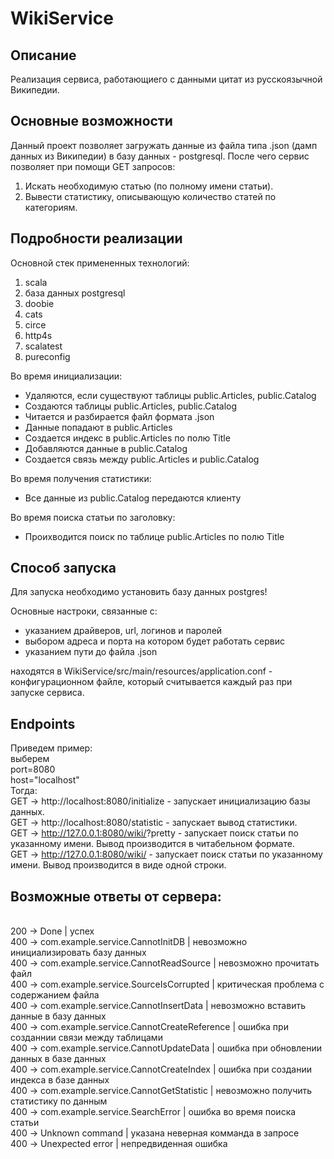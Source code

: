 # WikiService

## Описание
Реализация сервиса, работающиего с данными цитат из русскоязычной Википедии. 

## Основные возможности
Данный проект позволяет загружать данные из файла типа .json (дамп данных из Википедии) в базу данных - postgresql. После чего сервис
позволяет при помощи GET запросов:
1. Искать необходимую статью (по полному имени статьи).
2. Вывести статистику, описывающую количество статей по категориям.

## Подробности реализации
Основной стек примененных технологий:
1. scala
2. база данных postgresql
3. doobie
4. cats
5. circe
6. http4s
7. scalatest
8. pureconfig

Во время инициализации:
- Удаляются, если существуют таблицы public.Articles, public.Catalog
- Создаются таблицы public.Articles, public.Catalog
- Читается и разбирается файл формата .json
- Данные попадают в public.Articles
- Создается индекс в public.Articles по полю Title
- Добавляются данные в public.Catalog
- Создается связь между public.Articles и public.Catalog

Во время получения статистики:
- Все данные из public.Catalog передаются клиенту

Во время поиска статьи по заголовку:
- Проихводится поиск по таблице public.Articles по полю Title

## Cпособ запуска
Для запуска необходимо установить базу данных postgres!

Основные настроки, связанные с:
- указанием драйверов, url, логинов и паролей
- выбором адреса и порта на котором будет работать сервис
- указанием пути до файла .json

находятся в WikiService/src/main/resources/application.conf - конфигурационном файле, который считывается каждый раз при запуске сервиса.

## Endpoints
Приведем пример: 
<br />выберем 
<br />port=8080
<br />host="localhost"
<br />Тогда:
<br />GET -> http://localhost:8080/initialize - запускает инициализацию базы данных.
<br />GET -> http://localhost:8080/statistic - запускает вывод статистики.
<br />GET -> http://127.0.0.1:8080/wiki/<TitleName>?pretty - запускает поиск статьи по указанному имени. Вывод производится в читабельном формате.
<br />GET -> http://127.0.0.1:8080/wiki/<TitleName> - запускает поиск статьи по указанному имени. Вывод производится в виде одной строки.

## Возможные ответы от сервера:
<br />200 -> Done | успех
<br />400 -> com.example.service.CannotInitDB | невозможно инициализировать базу данных
<br />400 -> com.example.service.CannotReadSource | невозможно прочитать файл 
<br />400 -> com.example.service.SourceIsCorrupted | критическая проблема с содержанием файла
<br />400 -> com.example.service.CannotInsertData | невозможно вставить данные в базу данных
<br />400 -> com.example.service.CannotCreateReference | ошибка при созданнии связи между таблицами
<br />400 -> com.example.service.CannotUpdateData | ошибка при обновлении данных в базе данных
<br />400 -> com.example.service.CannotCreateIndex | ошибка при создании индекса в базе данных
<br />400 -> com.example.service.CannotGetStatistic | невозможно получить статистику по данным
<br />400 -> com.example.service.SearchError | ошибка во время поиска статьи
<br />400 -> Unknown command | указана неверная комманда в запросе
<br />400 -> Unexpected error | непредвиденная ошибка
